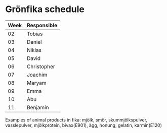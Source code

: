 # Grönfika schedule

| Week   | Responsible   |
| ------ | ------------- |
| 02     | Tobias        |
| 03     | Daniel        |
| 04     | Niklas        |
| 05     | David         |
| 06     | Christopher   |
| 07     | Joachim       |
| 08     | Maryam        |
| 09     | Emma          |
| 10     | Abu           |
| 11     | Benjamin      |

Examples of animal products in fika:
mjölk, smör, skummjölkspulver, vasslepulver, mjölkprotein, bivax(E901), ägg, honung, gelatin, karmin(E120)
